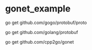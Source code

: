 # gonet_example

go get github.com/gogo/protobuf/proto

go get github.com/golang/protobuf

go get github.com/cpp2go/gonet


